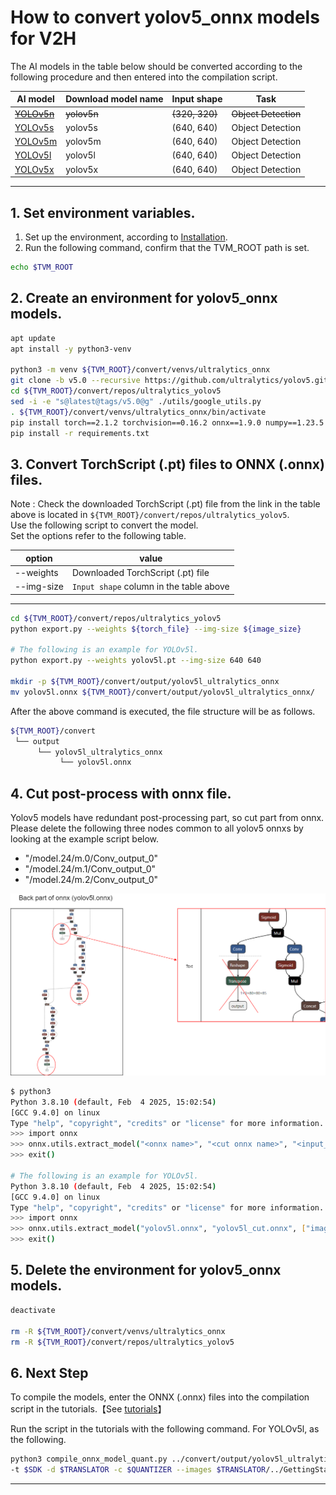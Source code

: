 # How to convert yolov5_onnx models for V2H
<!-- Below is a list of AI models supported by this manual. -->
The AI models in the table below should be converted according to the following procedure and then entered into the compilation script.

| AI model                                                                                                                                     | Download model name             |Input shape    | Task              |
|----------------------------------------------------------------------------------------------------------------------------------------------|---------------------------------|---------------|-------------------|
|~~[YOLOv5n](https://github.com/ultralytics/yolov5/releases/download/v7.0/yolov5n.pt)~~                                                           |~~yolov5n~~                          |~~(320, 320)~~     | ~~Object Detection~~    |
| [YOLOv5s](https://github.com/ultralytics/yolov5/releases/download/v5.0/yolov5s.pt)                                                           |yolov5s                          |(640, 640)     | Object Detection    |
| [YOLOv5m](https://github.com/ultralytics/yolov5/releases/download/v5.0/yolov5m.pt)                                                           |yolov5m                          |(640, 640)     | Object Detection    |
| [YOLOv5l](https://github.com/ultralytics/yolov5/releases/download/v5.0/yolov5l.pt)                                                           |yolov5l                          |(640, 640)     | Object Detection    |
| [YOLOv5x](https://github.com/ultralytics/yolov5/releases/download/v5.0/yolov5x.pt)                                                           |yolov5x                          |(640, 640)     | Object Detection    |
---

## 1. Set environment variables.

1. Set up the environment, according to [Installation](../../../setup/SetupV2H.md).  
2. Run the following command, confirm that the TVM_ROOT path is set.

```sh
echo $TVM_ROOT
```

## 2. Create an environment for yolov5_onnx models.

```sh
apt update
apt install -y python3-venv 

python3 -m venv ${TVM_ROOT}/convert/venvs/ultralytics_onnx
git clone -b v5.0 --recursive https://github.com/ultralytics/yolov5.git ${TVM_ROOT}/convert/repos/ultralytics_yolov5
cd ${TVM_ROOT}/convert/repos/ultralytics_yolov5
sed -i -e "s@latest@tags/v5.0@g" ./utils/google_utils.py
. ${TVM_ROOT}/convert/venvs/ultralytics_onnx/bin/activate 
pip install torch==2.1.2 torchvision==0.16.2 onnx==1.9.0 numpy==1.23.5 matplotlib==3.2.2 pandas==1.3.3 protobuf==3.20.*
pip install -r requirements.txt
```

## 3. Convert TorchScript (.pt) files to ONNX (.onnx) files.

Note : Check the downloaded TorchScript (.pt) file from the link in the table above is located in `${TVM_ROOT}/convert/repos/ultralytics_yolov5`.\
Use the following script to convert the model. \
Set the options refer to the following table.

|option    |value                                  |
|----------|---------------------------------------|
|--weights | Downloaded TorchScript (.pt) file      |
|--img-size   |`Input shape` column in the table above|
---

```sh
cd ${TVM_ROOT}/convert/repos/ultralytics_yolov5
python export.py --weights ${torch_file} --img-size ${image_size}

# The following is an example for YOLOv5l.
python export.py --weights yolov5l.pt --img-size 640 640

mkdir -p ${TVM_ROOT}/convert/output/yolov5l_ultralytics_onnx
mv yolov5l.onnx ${TVM_ROOT}/convert/output/yolov5l_ultralytics_onnx/
```

After the above command is executed, the file structure will be as follows.

```sh
${TVM_ROOT}/convert
 └── output
      └── yolov5l_ultralytics_onnx
           └── yolov5l.onnx
```

## 4. Cut post-process with onnx file.

Yolov5 models have redundant post-processing part, so cut part from onnx.
Please delete the following three nodes common to all yolov5 onnxs by looking at the example script below.

+ "/model.24/m.0/Conv_output_0"
+ "/model.24/m.1/Conv_output_0"
+ "/model.24/m.2/Conv_output_0"

<center><img src=./img/cut_yolov5.png></center>

```sh
$ python3
Python 3.8.10 (default, Feb  4 2025, 15:02:54)
[GCC 9.4.0] on linux
Type "help", "copyright", "credits" or "license" for more information.
>>> import onnx
>>> onnx.utils.extract_model("<onnx name>", "<cut onnx name>", "<input_node_list>", "<output_node_list>")
>>> exit()

# The following is an example for YOLOv5l.
Python 3.8.10 (default, Feb  4 2025, 15:02:54)
[GCC 9.4.0] on linux
Type "help", "copyright", "credits" or "license" for more information.
>>> import onnx
>>> onnx.utils.extract_model("yolov5l.onnx", "yolov5l_cut.onnx", ["images"],["/model.24/m.0/Conv_output_0", "/model.24/m.1/Conv_output_0", "/model.24/m.2/Conv_output_0"])
>>> exit()
```

## 5. Delete the environment for yolov5_onnx models.

```sh
deactivate

rm -R ${TVM_ROOT}/convert/venvs/ultralytics_onnx
rm -R ${TVM_ROOT}/convert/repos/ultralytics_yolov5
```

## 6. Next Step

To compile the models, enter the ONNX (.onnx) files into the compilation script in the tutorials.【See [tutorials](../../../tutorials/)】

Run the script in the tutorials with the following command. For YOLOv5l, as the following.

```sh
python3 compile_onnx_model_quant.py ../convert/output/yolov5l_ultralytics_onnx/yolov5l_cut.onnx -o yolov5l_onnx \
-t $SDK -d $TRANSLATOR -c $QUANTIZER --images $TRANSLATOR/../GettingStarted/tutorials/calibrate_sample/ -v 100
```

----
